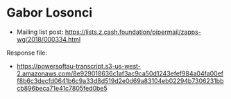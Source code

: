 # Gabor Losonci

* Mailing list post: <https://lists.z.cash.foundation/pipermail/zapps-wg/2018/000334.html>

Response file:

* <https://powersoftau-transcript.s3-us-west-2.amazonaws.com/8e929018636c1af3ac9ca50d1243efef984a04fa00eff8b6c3decfd0641b6c9a33d8d519d2e0d69a83104eb02294b7306231bbcb896beca71e41c7805fed0be5>
